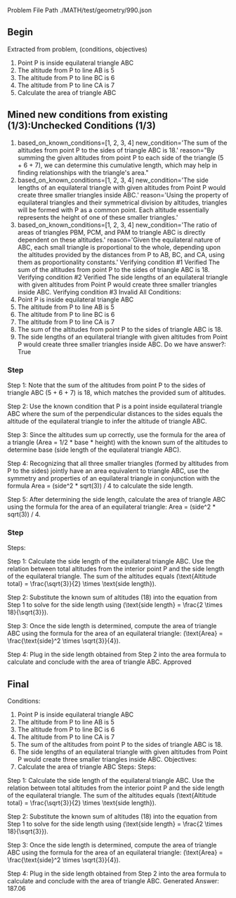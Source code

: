 Problem File Path
./MATH/test/geometry/990.json
## Begin
Extracted from problem, (conditions, objectives)
1. Point P is inside equilateral triangle ABC
2. The altitude from P to line AB is 5
3. The altitude from P to line BC is 6
4. The altitude from P to line CA is 7
1. Calculate the area of triangle ABC
## Mined new conditions from existing (1/3):Unchecked Conditions (1/3)
1. based_on_known_conditions=[1, 2, 3, 4] new_condition='The sum of the altitudes from point P to the sides of triangle ABC is 18.' reason="By summing the given altitudes from point P to each side of the triangle (5 + 6 + 7), we can determine this cumulative length, which may help in finding relationships with the triangle's area."
2. based_on_known_conditions=[1, 2, 3, 4] new_condition='The side lengths of an equilateral triangle with given altitudes from Point P would create three smaller triangles inside ABC.' reason='Using the property of equilateral triangles and their symmetrical division by altitudes, triangles will be formed with P as a common point. Each altitude essentially represents the height of one of these smaller triangles.'
3. based_on_known_conditions=[1, 2, 3, 4] new_condition='The ratio of areas of triangles PBM, PCM, and PAM to triangle ABC is directly dependent on these altitudes.' reason='Given the equilateral nature of ABC, each small triangle is proportional to the whole, depending upon the altitudes provided by the distances from P to AB, BC, and CA, using them as proportionality constants.'
Verifying condition #1
Verified
The sum of the altitudes from point P to the sides of triangle ABC is 18.
Verifying condition #2
Verified
The side lengths of an equilateral triangle with given altitudes from Point P would create three smaller triangles inside ABC.
Verifying condition #3
Invalid
All Conditions: 
1. Point P is inside equilateral triangle ABC
2. The altitude from P to line AB is 5
3. The altitude from P to line BC is 6
4. The altitude from P to line CA is 7
5. The sum of the altitudes from point P to the sides of triangle ABC is 18.
6. The side lengths of an equilateral triangle with given altitudes from Point P would create three smaller triangles inside ABC.
Do we have answer?: True
### Step
Step 1:
Note that the sum of the altitudes from point P to the sides of triangle ABC (5 + 6 + 7) is 18, which matches the provided sum of altitudes.

Step 2:
Use the known condition that P is a point inside equilateral triangle ABC where the sum of the perpendicular distances to the sides equals the altitude of the equilateral triangle to infer the altitude of triangle ABC.

Step 3:
Since the altitudes sum up correctly, use the formula for the area of a triangle (Area = 1/2 * base * height) with the known sum of the altitudes to determine base (side length of the equilateral triangle ABC).

Step 4:
Recognizing that all three smaller triangles (formed by altitudes from P to the sides) jointly have an area equivalent to triangle ABC, use the symmetry and properties of an equilateral triangle in conjunction with the formula Area = (side^2 * sqrt(3)) / 4 to calculate the side length.

Step 5:
After determining the side length, calculate the area of triangle ABC using the formula for the area of an equilateral triangle: Area = (side^2 * sqrt(3)) / 4.
### Step
Steps:

Step 1:
Calculate the side length of the equilateral triangle ABC. Use the relation between total altitudes from the interior point P and the side length of the equilateral triangle. The sum of the altitudes equals \(\text{Altitude total} = \frac{\sqrt{3}}{2} \times \text{side length}\).

Step 2:
Substitute the known sum of altitudes (18) into the equation from Step 1 to solve for the side length using \(\text{side length} = \frac{2 \times 18}{\sqrt{3}}\).

Step 3:
Once the side length is determined, compute the area of triangle ABC using the formula for the area of an equilateral triangle: \(\text{Area} = \frac{\text{side}^2 \times \sqrt{3}}{4}\).

Step 4:
Plug in the side length obtained from Step 2 into the area formula to calculate and conclude with the area of triangle ABC.
Approved
## Final
Conditions:
1. Point P is inside equilateral triangle ABC
2. The altitude from P to line AB is 5
3. The altitude from P to line BC is 6
4. The altitude from P to line CA is 7
5. The sum of the altitudes from point P to the sides of triangle ABC is 18.
6. The side lengths of an equilateral triangle with given altitudes from Point P would create three smaller triangles inside ABC.
Objectives:
1. Calculate the area of triangle ABC
Steps:
Steps:

Step 1:
Calculate the side length of the equilateral triangle ABC. Use the relation between total altitudes from the interior point P and the side length of the equilateral triangle. The sum of the altitudes equals \(\text{Altitude total} = \frac{\sqrt{3}}{2} \times \text{side length}\).

Step 2:
Substitute the known sum of altitudes (18) into the equation from Step 1 to solve for the side length using \(\text{side length} = \frac{2 \times 18}{\sqrt{3}}\).

Step 3:
Once the side length is determined, compute the area of triangle ABC using the formula for the area of an equilateral triangle: \(\text{Area} = \frac{\text{side}^2 \times \sqrt{3}}{4}\).

Step 4:
Plug in the side length obtained from Step 2 into the area formula to calculate and conclude with the area of triangle ABC.
Generated Answer: 
187.06